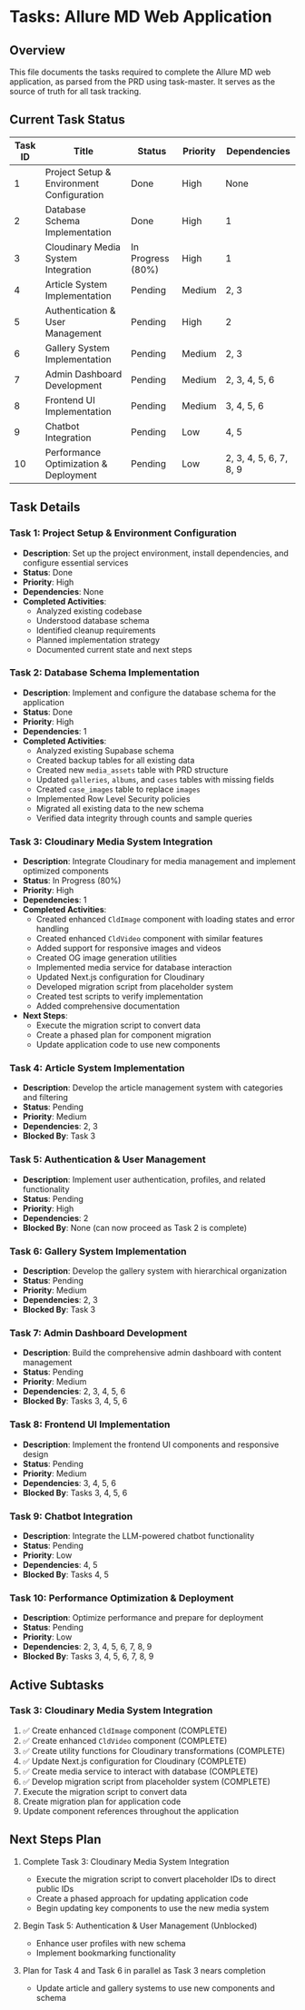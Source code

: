 # Tasks: Allure MD Web Application

## Overview
This file documents the tasks required to complete the Allure MD web application, as parsed from the PRD using task-master. It serves as the source of truth for all task tracking.

## Current Task Status

| Task ID | Title | Status | Priority | Dependencies |
|---------|-------|--------|----------|-------------|
| 1 | Project Setup & Environment Configuration | Done | High | None |
| 2 | Database Schema Implementation | Done | High | 1 |
| 3 | Cloudinary Media System Integration | In Progress (80%) | High | 1 |
| 4 | Article System Implementation | Pending | Medium | 2, 3 |
| 5 | Authentication & User Management | Pending | High | 2 |
| 6 | Gallery System Implementation | Pending | Medium | 2, 3 |
| 7 | Admin Dashboard Development | Pending | Medium | 2, 3, 4, 5, 6 |
| 8 | Frontend UI Implementation | Pending | Medium | 3, 4, 5, 6 |
| 9 | Chatbot Integration | Pending | Low | 4, 5 |
| 10 | Performance Optimization & Deployment | Pending | Low | 2, 3, 4, 5, 6, 7, 8, 9 |

## Task Details

### Task 1: Project Setup & Environment Configuration
- **Description**: Set up the project environment, install dependencies, and configure essential services
- **Status**: Done
- **Priority**: High
- **Dependencies**: None
- **Completed Activities**:
  - Analyzed existing codebase
  - Understood database schema
  - Identified cleanup requirements
  - Planned implementation strategy
  - Documented current state and next steps

### Task 2: Database Schema Implementation
- **Description**: Implement and configure the database schema for the application
- **Status**: Done
- **Priority**: High
- **Dependencies**: 1
- **Completed Activities**:
  - Analyzed existing Supabase schema
  - Created backup tables for all existing data
  - Created new `media_assets` table with PRD structure
  - Updated `galleries`, `albums`, and `cases` tables with missing fields
  - Created `case_images` table to replace `images`
  - Implemented Row Level Security policies
  - Migrated all existing data to the new schema
  - Verified data integrity through counts and sample queries

### Task 3: Cloudinary Media System Integration
- **Description**: Integrate Cloudinary for media management and implement optimized components
- **Status**: In Progress (80%)
- **Priority**: High
- **Dependencies**: 1
- **Completed Activities**:
  - Created enhanced `CldImage` component with loading states and error handling
  - Created enhanced `CldVideo` component with similar features
  - Added support for responsive images and videos
  - Created OG image generation utilities
  - Implemented media service for database interaction
  - Updated Next.js configuration for Cloudinary
  - Developed migration script from placeholder system
  - Created test scripts to verify implementation
  - Added comprehensive documentation
- **Next Steps**:
  - Execute the migration script to convert data
  - Create a phased plan for component migration
  - Update application code to use new components

### Task 4: Article System Implementation
- **Description**: Develop the article management system with categories and filtering
- **Status**: Pending
- **Priority**: Medium
- **Dependencies**: 2, 3
- **Blocked By**: Task 3

### Task 5: Authentication & User Management
- **Description**: Implement user authentication, profiles, and related functionality
- **Status**: Pending
- **Priority**: High
- **Dependencies**: 2
- **Blocked By**: None (can now proceed as Task 2 is complete)

### Task 6: Gallery System Implementation
- **Description**: Develop the gallery system with hierarchical organization
- **Status**: Pending
- **Priority**: Medium
- **Dependencies**: 2, 3
- **Blocked By**: Task 3

### Task 7: Admin Dashboard Development
- **Description**: Build the comprehensive admin dashboard with content management
- **Status**: Pending
- **Priority**: Medium
- **Dependencies**: 2, 3, 4, 5, 6
- **Blocked By**: Tasks 3, 4, 5, 6

### Task 8: Frontend UI Implementation
- **Description**: Implement the frontend UI components and responsive design
- **Status**: Pending
- **Priority**: Medium
- **Dependencies**: 3, 4, 5, 6
- **Blocked By**: Tasks 3, 4, 5, 6

### Task 9: Chatbot Integration
- **Description**: Integrate the LLM-powered chatbot functionality
- **Status**: Pending
- **Priority**: Low
- **Dependencies**: 4, 5
- **Blocked By**: Tasks 4, 5

### Task 10: Performance Optimization & Deployment
- **Description**: Optimize performance and prepare for deployment
- **Status**: Pending
- **Priority**: Low
- **Dependencies**: 2, 3, 4, 5, 6, 7, 8, 9
- **Blocked By**: Tasks 3, 4, 5, 6, 7, 8, 9

## Active Subtasks

### Task 3: Cloudinary Media System Integration
1. ✅ Create enhanced `CldImage` component (COMPLETE)
2. ✅ Create enhanced `CldVideo` component (COMPLETE)
3. ✅ Create utility functions for Cloudinary transformations (COMPLETE)
4. ✅ Update Next.js configuration for Cloudinary (COMPLETE)
5. ✅ Create media service to interact with database (COMPLETE)
6. ✅ Develop migration script from placeholder system (COMPLETE)
7. Execute the migration script to convert data
8. Create migration plan for application code
9. Update component references throughout the application

## Next Steps Plan

1. Complete Task 3: Cloudinary Media System Integration
   - Execute the migration script to convert placeholder IDs to direct public IDs
   - Create a phased approach for updating application code
   - Begin updating key components to use the new media system

2. Begin Task 5: Authentication & User Management (Unblocked)
   - Enhance user profiles with new schema
   - Implement bookmarking functionality

3. Plan for Task 4 and Task 6 in parallel as Task 3 nears completion
   - Update article and gallery systems to use new components and schema 